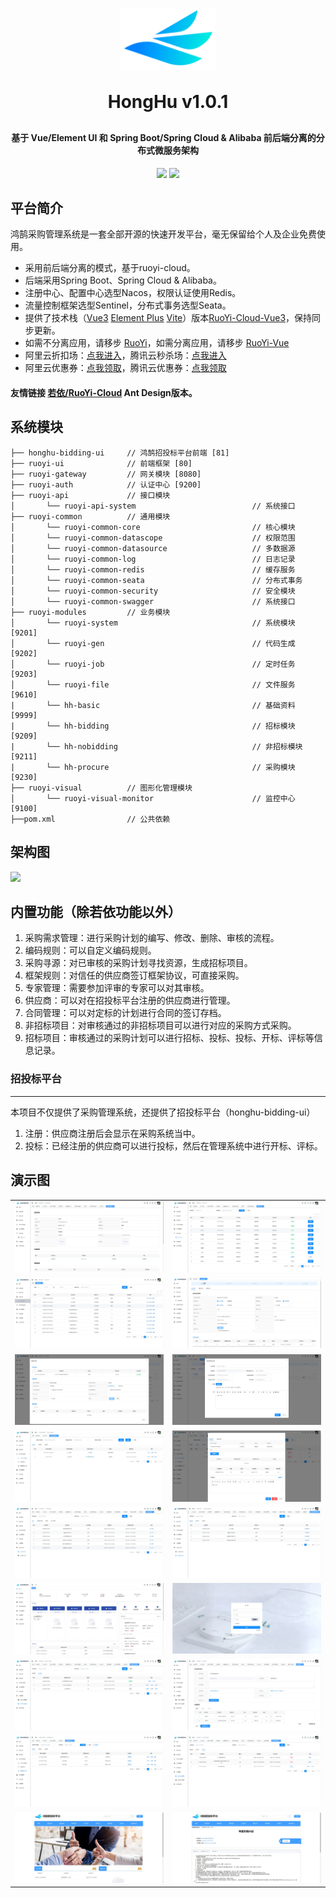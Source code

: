 <p align="center">
	<img height="100px" alt="logo" src="./hh-img/logo.png">
</p>
<h1 align="center" style="margin: 30px 0 30px; font-weight: bold;">HongHu v1.0.1</h1>
<h4 align="center">基于 Vue/Element UI 和 Spring Boot/Spring Cloud & Alibaba 前后端分离的分布式微服务架构</h4>
<p align="center">
	<a href=""><img src="https://gitee.com/y_project/RuoYi-Cloud/badge/star.svg?theme=dark"></a>
	<a href=""><img src="https://img.shields.io/github/license/mashape/apistatus.svg"></a>
</p>

## 平台简介

鸿鹄采购管理系统是一套全部开源的快速开发平台，毫无保留给个人及企业免费使用。

* 采用前后端分离的模式，基于ruoyi-cloud。
* 后端采用Spring Boot、Spring Cloud & Alibaba。
* 注册中心、配置中心选型Nacos，权限认证使用Redis。
* 流量控制框架选型Sentinel，分布式事务选型Seata。
* 提供了技术栈（[Vue3](https://v3.cn.vuejs.org) [Element Plus](https://element-plus.org/zh-CN) [Vite](https://cn.vitejs.dev)）版本[RuoYi-Cloud-Vue3](https://github.com/yangzongzhuan/RuoYi-Cloud-Vue3)，保持同步更新。
* 如需不分离应用，请移步 [RuoYi](https://gitee.com/y_project/RuoYi)，如需分离应用，请移步 [RuoYi-Vue](https://gitee.com/y_project/RuoYi-Vue)
* 阿里云折扣场：[点我进入](http://aly.ruoyi.vip)，腾讯云秒杀场：[点我进入](http://txy.ruoyi.vip)&nbsp;&nbsp;
* 阿里云优惠券：[点我领取](https://www.aliyun.com/minisite/goods?userCode=brki8iof&share_source=copy_link)，腾讯云优惠券：[点我领取](https://cloud.tencent.com/redirect.php?redirect=1025&cps_key=198c8df2ed259157187173bc7f4f32fd&from=console)&nbsp;&nbsp;

#### 友情链接 [若依/RuoYi-Cloud](https://gitee.com/zhangmrit/ruoyi-cloud) Ant Design版本。

## 系统模块

~~~
├── honghu-bidding-ui     // 鸿鹄招投标平台前端 [81]
├── ruoyi-ui              // 前端框架 [80]
├── ruoyi-gateway         // 网关模块 [8080]
├── ruoyi-auth            // 认证中心 [9200]
├── ruoyi-api             // 接口模块
│       └── ruoyi-api-system                          // 系统接口
├── ruoyi-common          // 通用模块
│       └── ruoyi-common-core                         // 核心模块
│       └── ruoyi-common-datascope                    // 权限范围
│       └── ruoyi-common-datasource                   // 多数据源
│       └── ruoyi-common-log                          // 日志记录
│       └── ruoyi-common-redis                        // 缓存服务
│       └── ruoyi-common-seata                        // 分布式事务
│       └── ruoyi-common-security                     // 安全模块
│       └── ruoyi-common-swagger                      // 系统接口
├── ruoyi-modules         // 业务模块
│       └── ruoyi-system                              // 系统模块 [9201]
│       └── ruoyi-gen                                 // 代码生成 [9202]
│       └── ruoyi-job                                 // 定时任务 [9203]
│       └── ruoyi-file                                // 文件服务 [9610]
|		└── hh-basic								  // 基础资料 [9999]
|		└── hh-bidding								  // 招标模块 [9209]
|		└── hh-nobidding							  // 非招标模块 [9211]
|		└── hh-procure							      // 采购模块 [9230]
├── ruoyi-visual          // 图形化管理模块
│       └── ruoyi-visual-monitor                      // 监控中心 [9100]
├──pom.xml                // 公共依赖
~~~

## 架构图

<img src="https://oscimg.oschina.net/oscnet/up-82e9722ecb846786405a904bafcf19f73f3.png"/>

## 内置功能（除若依功能以外）

1.  采购需求管理：进行采购计划的编写、修改、删除、审核的流程。
2.  编码规则：可以自定义编码规则。
3.  采购寻源：对已审核的采购计划寻找资源，生成招标项目。
4.  框架规则：对信任的供应商签订框架协议，可直接采购。
5.  专家管理：需要参加评审的专家可以对其审核。
6.  供应商：可以对在招投标平台注册的供应商进行管理。
7.  合同管理：可以对定标的计划进行合同的签订存档。
8.  非招标项目：对审核通过的非招标项目可以进行对应的采购方式采购。
9.  招标项目：审核通过的采购计划可以进行招标、投标、投标、开标、评标等信息记录。



### 招投标平台 

****

本项目不仅提供了采购管理系统，还提供了招投标平台（honghu-bidding-ui）

1.  注册：供应商注册后会显示在采购系统当中。
2.  投标：已经注册的供应商可以进行投标，然后在管理系统中进行开标、评标。



## 演示图

<table>
    <tr>
        <td><img src="./hh-img/zj-sh.png"/></td>
        <td><img src="./hh-img/zjrk.png"/></td>
    </tr>
    <tr>
        <td><img src="./hh-img/tender.png"/></td>
        <td><img src="./hh-img/tender-go.png"/></td>
    </tr>
    <tr>
        <td><img src="./hh-img/tender-cqzj.png"/></td>
        <td><img src="./hh-img/tender-addNotice.png"/></td>
    </tr>
	<tr>
        <td><img src="./hh-img/ppmPlan.png"/></td>
        <td><img src="./hh-img/ppmPlan-sp.png"/></td>
    </tr>	 
    <tr>
        <td><img src="./hh-img/nobid-list.png"/></td>
        <td><img src="./hh-img/nobid-ht.png"/></td>
    </tr>
	<tr>
        <td><img src="./hh-img/menu.png"/></td>
        <td><img src="./hh-img/login.png"/></td>
    </tr>
	<tr>
        <td><img src="./hh-img/kjxy.png"/></td>
        <td><img src="./hh-img/kjxy-xd.png"/></td>
    </tr>
	<tr>
        <td><img src="./hh-img/kjPlan.png"/></td>
        <td><img src="./hh-img/ht-list.png"/></td>
    </tr>
    <tr>
        <td><img src="./hh-img/hh-ztppt.png"/></td>
        <td><img src="./hh-img/hh-ztp-detail.png"/></td>
    </tr>
</table>

